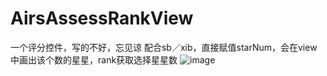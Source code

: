 # AirsAssessRankView
一个评分控件，写的不好，忘见谅
配合sb／xib，直接赋值starNum，会在view中画出该个数的星星，rank获取选择星星数
![image](http://i4.buimg.com/95b3649bb345c3d4.png)
